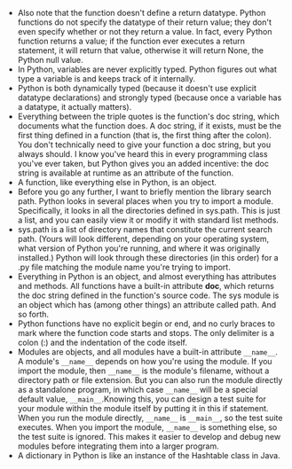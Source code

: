 * Also note that the function doesn't define a return datatype. Python functions do not specify the datatype of their return value; they don't even specify whether or not they return a value. In fact, every Python function returns a value; if the function ever executes a return statement, it will return that value, otherwise it will return None, the Python null value.
* In Python, variables are never explicitly typed. Python figures out what type a variable is and keeps track of it internally.
* Python is both dynamically typed (because it doesn't use explicit datatype declarations) and strongly typed (because once a variable has a datatype, it actually matters).
* Everything between the triple quotes is the function's doc string, which documents what the function does. A doc string, if it exists, must be the first thing defined in a function (that is, the first thing after the colon). You don't technically need to give your function a doc string, but you always should. I know you've heard this in every programming class you've ever taken, but Python gives you an added incentive: the doc string is available at runtime as an attribute of the function.
* A function, like everything else in Python, is an object.
* Before you go any further, I want to briefly mention the library search path. Python looks in several places when you try to import a module. Specifically, it looks in all the directories defined in sys.path. This is just a list, and you can easily view it or modify it with standard list methods.
* sys.path is a list of directory names that constitute the current search path. (Yours will look different, depending on your operating system, what version of Python you're running, and where it was originally installed.) Python will look through these directories (in this order) for a .py file matching the module name you're trying to import.
* Everything in Python is an object, and almost everything has attributes and methods. All functions have a built-in attribute __doc__, which returns the doc string defined in the function's source code. The sys module is an object which has (among other things) an attribute called path. And so forth.
* Python functions have no explicit begin or end, and no curly braces to mark where the function code starts and stops. The only delimiter is a colon (:) and the indentation of the code itself.
* Modules are objects, and all modules have a built-in attribute ```__name__```. A module's ```__name__``` depends on how you're using the module. If you import the module, then ```__name__``` is the module's filename, without a directory path or file extension. But you can also run the module directly as a standalone program, in which case ```__name__``` will be a special default value, ```__main__```.Knowing this, you can design a test suite for your module within the module itself by putting it in this if statement. When you run the module directly, ```__name__``` is ```__main__```, so the test suite executes. When you import the module, ```__name__``` is something else, so the test suite is ignored. This makes it easier to develop and debug new modules before integrating them into a larger program.
* A dictionary in Python is like an instance of the Hashtable class in Java.
